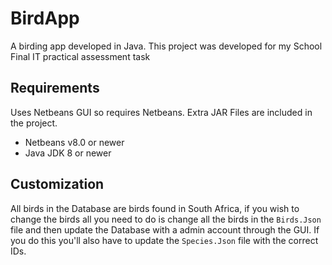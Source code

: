 # BirdApp
A birding app developed in Java. This project was developed for my School Final IT practical assessment task

## Requirements 

Uses Netbeans GUI so requires Netbeans. Extra JAR Files are included in the project.
- Netbeans v8.0 or newer
- Java JDK 8 or newer

## Customization
All birds in the Database are birds found in South Africa, if you wish to change the birds all you need to do is change all the birds in the `Birds.Json` file and then update the Database with a admin account through the GUI. If you do this you'll also have to update the `Species.Json` file with the correct IDs.

